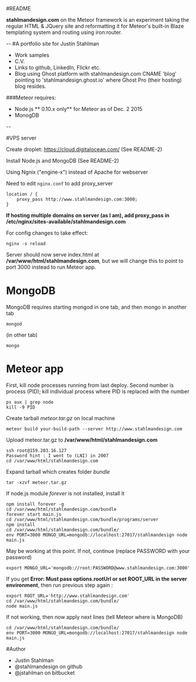 #README

**stahlmandesign.com** on the Meteor framework is an experiment taking the regular HTML & JQuery site and reformatting it for Meteor's built-in Blaze templating system and routing using iron:router.

--
#A portfolio site for Justin Stahlman

- Work samples
- C.V.
- Links to github, LinkedIn, Flickr etc.
- Blog using Ghost platform with stahlmandesign.com CNAME 'blog' pointing to 'stahlmandesign.ghost.io' where Ghost Pro (their hosting) blog resides.

###Meteor requires:
- Node.js ** 0.10.x only** for Meteor as of Dec. 2 2015
- MonogDB

--


#VPS server

Create droplet: https://cloud.digitalocean.com/ (See README-2)

Install Node.js and MongoDB (See README-2)

Using Ngnix ("engine-x") instead of Apache for webserver

Need to edit ```nginx.conf``` to add proxy_server 
 
	location / {
		proxy_pass http://www.stahlmandesign.com:3000;
	}

**If hosting multiple domains on server (as I am), add proxy_pass in /etc/nginx/sites-available/stahlmandesign.com**

For config changes to take effect:

	nginx -s reload
	

Server should now serve index.html at **/var/www/html/stahlmandesign.com**, but we will change this to point to port 3000 instead to run Meteor app.

# MongoDB
MongoDB requires starting mongod in one tab, and then mongo in another tab

	mongod

(in other tab)


	mongo
	
# Meteor app
First, kill node processes running from last deploy. Second number is process (PID); kill individual process where PID is replaced with the number
 
	ps aux | grep node
	kill -9 PID 

Create tarball *meteor.tar.gz* on local machine

	meteor build your-build-path --server http://www.stahlmandesign.com

Upload meteor.tar.gz to **/var/www/html/stahlmandesign.com**


	ssh root@159.203.16.127
	Password hint : I went to (LNI) in 2007
	cd /var/www/html/stahlmandesign.com
	
Expand tarball which creates folder *bundle*

	tar -xzvf meteor.tar.gz

If node.js module *forever* is not installed, install it


	npm install forever -g
	cd /var/www/html/stahlmandesign.com/bundle
	forever start main.js
	cd /var/www/html/stahlmandesign.com/bundle/programs/server
	npm install
	cd /var/www/html/stahlmandesign.com/bundle/
	env PORT=3000 MONGO_URL=mongodb://localhost:27017/stahlmandesign node main.js

	
May be working at this point. If not, continue (replace PASSWORD with your password)


	export MONGO_URL='mongodb://root:PASSWORD@www.stahlmandesign.com:3000'

If you get **Error: Must pass options.rootUrl or set ROOT_URL in the server environment**, then run previous step again :


	export ROOT_URL='http://www.stahlmandesign.com'
	cd /var/www/html/stahlmandesign.com/bundle/
	node main.js

If not working, then now apply next lines (tell Meteor where is MongoDB)

	cd /var/www/html/stahlmandesign.com/bundle/
	env PORT=3000 MONGO_URL=mongodb://localhost:27017/stahlmandesign node main.js

#Author

- Justin Stahlman
- @stahlmandesign on github
- @jstahlman on bitbucket